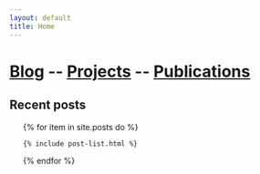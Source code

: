 ```yaml
---
layout: default
title: Home
---
```


[Blog](blog)  --  [Projects](projects)  --  [Publications](publications)
==========================
<div class="toc">
  <h2>Recent posts</h2>
  <ul class="post">
  {% for item in site.posts do %}

    {% include post-list.html %}

  {% endfor %}
  </ul>  

</div>

